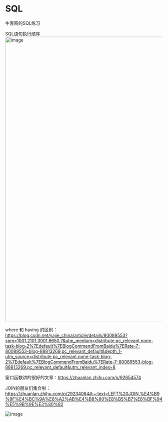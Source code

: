 # SQL
牛客网的SQL练习

SQL语句执行顺序<img width="914" alt="image" src="https://user-images.githubusercontent.com/90020851/219542125-52d5d46d-92af-49d3-91b5-52b0f5eaa13f.png">

where 和 having 的区别：https://blog.csdn.net/yajie_china/article/details/80089553?spm=1001.2101.3001.6650.7&utm_medium=distribute.pc_relevant.none-task-blog-2%7Edefault%7EBlogCommendFromBaidu%7ERate-7-80089553-blog-88813269.pc_relevant_default&depth_1-utm_source=distribute.pc_relevant.none-task-blog-2%7Edefault%7EBlogCommendFromBaidu%7ERate-7-80089553-blog-88813269.pc_relevant_default&utm_relevant_index=8

窗口函数讲的很好的文章：https://zhuanlan.zhihu.com/p/92654574

JOIN的朋友们集合啦：https://zhuanlan.zhihu.com/p/29234064#:~:text=LEFT%20JOIN,%E4%B9%9F%E4%BC%9A%E8%A2%AB%E4%B8%80%E8%B5%B7%E8%BF%94%E5%9B%9E%E3%80%82

![image](https://user-images.githubusercontent.com/90020851/216834665-2c2ddd00-f7c7-47cd-8d04-f758e1d96f36.png)


